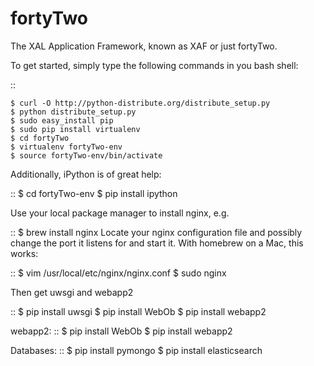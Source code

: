 fortyTwo
========

The XAL Application Framework, known as XAF or just fortyTwo. 

To get started, simply type the following commands in you bash shell:

::

    $ curl -O http://python-distribute.org/distribute_setup.py
    $ python distribute_setup.py
    $ sudo easy_install pip
    $ sudo pip install virtualenv
    $ cd fortyTwo
    $ virtualenv fortyTwo-env
    $ source fortyTwo-env/bin/activate

Additionally, iPython is of great help:

::
    $ cd fortyTwo-env
    $ pip install ipython

Use your local package manager to install nginx, e.g.

::
    $ brew install nginx
Locate your nginx configuration file and possibly change the port it listens for and start it. With homebrew on a Mac, this works:

::
    $ vim /usr/local/etc/nginx/nginx.conf
    $ sudo nginx

Then get uwsgi and webapp2

::
    $ pip install uwsgi
    $ pip install WebOb
    $ pip install webapp2

webapp2:
::
    $ pip install WebOb
    $ pip install webapp2

Databases:
::
    $ pip install pymongo
    $ pip install elasticsearch

